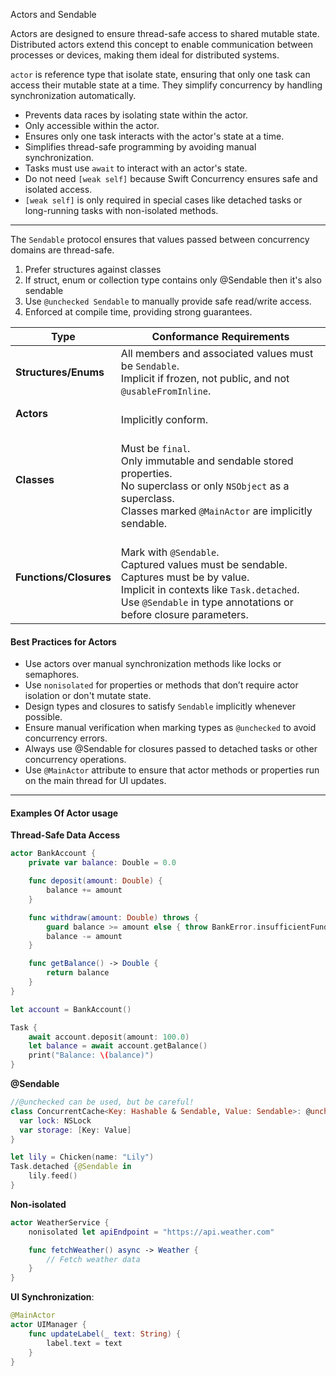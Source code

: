 Actors and Sendable

Actors are designed to ensure thread-safe access to shared mutable state. Distributed actors extend this concept to enable communication between processes or devices, making them ideal for distributed systems.

`actor` is reference type that isolate state, ensuring that only one task can access their mutable state at a time. They simplify concurrency by handling synchronization automatically.

- Prevents data races by isolating state within the actor.
- Only accessible within the actor.
- Ensures only one task interacts with the actor's state at a time.
- Simplifies thread-safe programming by avoiding manual synchronization.
- Tasks must use `await` to interact with an actor's state.
- Do not need `[weak self]` because Swift Concurrency ensures safe and isolated access.
- `[weak self]` is only required in special cases like detached tasks or long-running tasks with non-isolated methods.

---

The `Sendable` protocol ensures that values passed between concurrency domains are thread-safe.

1. Prefer structures against classes 
2. If struct, enum or collection type contains only @Sendable  then it's also sendable
3. Use `@unchecked Sendable` to manually provide safe read/write access.
4. Enforced at compile time, providing strong guarantees.

| **Type**                 | **Conformance Requirements** | 
|--------------------------|------------------------------|
| **Structures/Enums**     | All members and associated values must be `Sendable`.<br>Implicit if frozen, not public, and not `@usableFromInline`.|
| **Actors**               | <br>Implicitly conform.|
| **Classes**              | <br>Must be `final`.<br>Only immutable and sendable stored properties.<br>No superclass or only `NSObject` as a superclass.<br>Classes marked `@MainActor` are implicitly sendable.|
| **Functions/Closures**   | <br>Mark with `@Sendable`.<br>Captured values must be sendable.<br>Captures must be by value.<br>Implicit in contexts like `Task.detached`.<br>Use `@Sendable` in type annotations or before closure parameters.|

#### Best Practices for Actors

- Use actors over manual synchronization methods like locks or semaphores.
- Use `nonisolated` for properties or methods that don’t require actor isolation or don't mutate state.
- Design types and closures to satisfy `Sendable` implicitly whenever possible.
- Ensure manual verification when marking types as `@unchecked` to avoid concurrency errors.
- Always use @Sendable for closures passed to detached tasks or other concurrency operations.
- Use `@MainActor` attribute to ensure that actor methods or properties run on the main thread for UI updates.

---

#### Examples Of Actor usage

**Thread-Safe Data Access**
```swift
actor BankAccount {
    private var balance: Double = 0.0

    func deposit(amount: Double) {
        balance += amount
    }

    func withdraw(amount: Double) throws {
        guard balance >= amount else { throw BankError.insufficientFunds }
        balance -= amount
    }

    func getBalance() -> Double {
        return balance
    }
}

let account = BankAccount()

Task {
    await account.deposit(amount: 100.0)
    let balance = await account.getBalance()
    print("Balance: \(balance)")
}
```

**@Sendable**
```swift 
//@unchecked can be used, but be careful!
class ConcurrentCache<Key: Hashable & Sendable, Value: Sendable>: @unchecked Sendable {
  var lock: NSLock
  var storage: [Key: Value]
}

let lily = Chicken(name: "Lily")
Task.detached {@Sendable in
	lily.feed()
}
```

**Non-isolated**
```swift
actor WeatherService {
    nonisolated let apiEndpoint = "https://api.weather.com"

    func fetchWeather() async -> Weather {
        // Fetch weather data
    }
}
```

**UI Synchronization**:
```swift
@MainActor
actor UIManager {
    func updateLabel(_ text: String) {
        label.text = text
    }
}
```